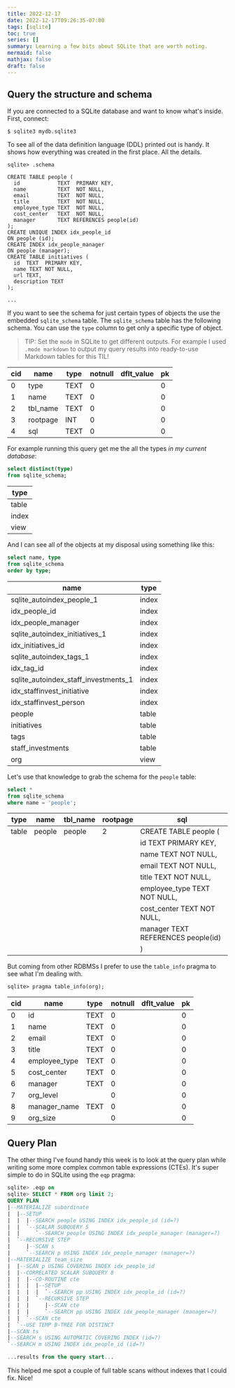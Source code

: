 ```yaml
---
title: 2022-12-17
date: 2022-12-17T09:26:35-07:00
tags: [sqlite]
toc: true
series: []
summary: Learning a few bits about SQLite that are worth noting.
mermaid: false
mathjax: false
draft: false
---
```


## Query the structure and schema

If you are connected to a SQLite database and want to know what's inside.
First, connect:

```
$ sqlite3 mydb.sqlite3
```

To see all of the data definition language (DDL) printed out is handy.
It shows how everything was created in the first place. All the details.


```
sqlite> .schema

CREATE TABLE people (
  id            TEXT  PRIMARY KEY,
  name          TEXT  NOT NULL,
  email         TEXT  NOT NULL,
  title         TEXT  NOT NULL,
  employee_type TEXT  NOT NULL,
  cost_center   TEXT  NOT NULL,
  manager       TEXT REFERENCES people(id)
);
CREATE UNIQUE INDEX idx_people_id
ON people (id);
CREATE INDEX idx_people_manager
ON people (manager);
CREATE TABLE initiatives (
  id  TEXT  PRIMARY KEY,
  name TEXT NOT NULL,
  url TEXT,
  description TEXT
);

...
```

If you want to see the schema for just certain types of objects the use the embedded `sqlite_schema` table.
The `sqlite_schema` table has the following schema.
You can use the `type` column to get only a specific type of object.

> TIP: Set the `mode` in SQLite to get different outputs.
> For example I used `.mode markdown` to output my query results into ready-to-use Markdown tables for this TIL!


| cid |   name   | type | notnull | dflt_value | pk |
|-----|----------|------|---------|------------|----|
| 0   | type     | TEXT | 0       |            | 0  |
| 1   | name     | TEXT | 0       |            | 0  |
| 2   | tbl_name | TEXT | 0       |            | 0  |
| 3   | rootpage | INT  | 0       |            | 0  |
| 4   | sql      | TEXT | 0       |            | 0  |

For example running this query get me the all the types _in my current database_:

```sql
select distinct(type)
from sqlite_schema;
```

| type  |
|-------|
| table |
| index |
| view  |

And I can see all of the objects at my disposal using something like this:

```sql
select name, type
from sqlite_schema
order by type;

```

|                 name                 | type  |
|--------------------------------------|-------|
| sqlite_autoindex_people_1            | index |
| idx_people_id                        | index |
| idx_people_manager                   | index |
| sqlite_autoindex_initiatives_1       | index |
| idx_initiatives_id                   | index |
| sqlite_autoindex_tags_1              | index |
| idx_tag_id                           | index |
| sqlite_autoindex_staff_investments_1 | index |
| idx_staffinvest_initiative           | index |
| idx_staffinvest_person               | index |
| people                               | table |
| initiatives                          | table |
| tags                                 | table |
| staff_investments                    | table |
| org                                  | view  |

Let's use that knowledge to grab the schema for the `people` table:

```sql
select *
from sqlite_schema
where name = 'people';
```

| type  |  name  | tbl_name | rootpage |                    sql                     |
|-------|--------|----------|----------|--------------------------------------------|
| table | people | people   | 2        | CREATE TABLE people (                      |
|       |        |          |          |   id            TEXT  PRIMARY KEY,         |
|       |        |          |          |   name          TEXT  NOT NULL,            |
|       |        |          |          |   email         TEXT  NOT NULL,            |
|       |        |          |          |   title         TEXT  NOT NULL,            |
|       |        |          |          |   employee_type TEXT  NOT NULL,            |
|       |        |          |          |   cost_center   TEXT  NOT NULL,            |
|       |        |          |          |   manager       TEXT REFERENCES people(id) |
|       |        |          |          | )                                          |


But coming from other RDBMSs I prefer to use the `table_info` pragma to see what I'm dealing with.

```
sqlite> pragma table_info(org);
```

| cid |     name      | type | notnull | dflt_value | pk |
|-----|---------------|------|---------|------------|----|
| 0   | id            | TEXT | 0       |            | 0  |
| 1   | name          | TEXT | 0       |            | 0  |
| 2   | email         | TEXT | 0       |            | 0  |
| 3   | title         | TEXT | 0       |            | 0  |
| 4   | employee_type | TEXT | 0       |            | 0  |
| 5   | cost_center   | TEXT | 0       |            | 0  |
| 6   | manager       | TEXT | 0       |            | 0  |
| 7   | org_level     |      | 0       |            | 0  |
| 8   | manager_name  | TEXT | 0       |            | 0  |
| 9   | org_size      |      | 0       |            | 0  |


## Query Plan

The other thing I've found handy this week is to look at the query plan while writing some more complex common table expressions (CTEs).
It's super simple to do in SQLite using the `eqp` pragma:

```sql
sqlite> .eqp on
sqlite> SELECT * FROM org limit 2;
QUERY PLAN
|--MATERIALIZE subordinate
|  |--SETUP
|  |  |--SEARCH people USING INDEX idx_people_id (id=?)
|  |  `--SCALAR SUBQUERY 5
|  |     `--SEARCH people USING INDEX idx_people_manager (manager=?)
|  `--RECURSIVE STEP
|     |--SCAN s
|     `--SEARCH p USING INDEX idx_people_manager (manager=?)
|--MATERIALIZE team_size
|  |--SCAN p USING COVERING INDEX idx_people_id
|  |--CORRELATED SCALAR SUBQUERY 8
|  |  |--CO-ROUTINE cte
|  |  |  |--SETUP
|  |  |  |  `--SEARCH pp USING INDEX idx_people_id (id=?)
|  |  |  `--RECURSIVE STEP
|  |  |     |--SCAN cte
|  |  |     `--SEARCH pp USING INDEX idx_people_manager (manager=?)
|  |  `--SCAN cte
|  `--USE TEMP B-TREE FOR DISTINCT
|--SCAN ts
|--SEARCH s USING AUTOMATIC COVERING INDEX (id=?)
`--SEARCH m USING INDEX idx_people_id (id=?)

...results from the query start...
```

This helped me spot a couple of full table scans without indexes that I could fix. Nice!


